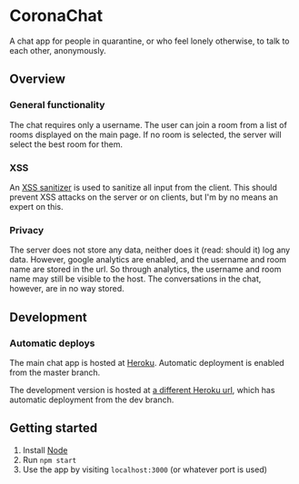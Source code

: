 # CoronaChat

A chat app for people in quarantine, or who feel lonely otherwise, to talk to each other, anonymously.

## Overview
### General functionality
The chat requires only a username. The user can join a room from a list of rooms displayed on the main page. If no room is selected, the server will select the best room for them.

### XSS
An [XSS sanitizer](https://www.npmjs.com/package/xss) is used to sanitize all input from the client. This should prevent XSS attacks on the server or on clients, but I'm by no means an expert on this.

### Privacy
The server does not store any data, neither does it (read: should it) log any data. However, google analytics are enabled, and the username and room name are stored in the url. So through analytics, the username and room name may still be visible to the host. The conversations in the chat, however, are in no way stored.

## Development
### Automatic deploys
The main chat app is hosted at [Heroku](https://coronachat-app.herokuapp.com/). Automatic deployment is enabled from the master branch.

The development version is hosted at [a different Heroku url](https://coronachat-dev.herokuapp.com/), which has automatic deployment from the dev branch.

## Getting started

1. Install [Node](https://nodejs.org/en/download/)
2. Run `npm start`
3. Use the app by visiting `localhost:3000` (or whatever port is used)
